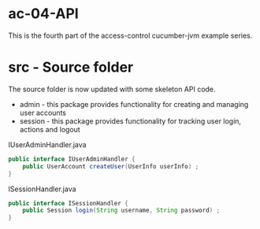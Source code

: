 ac-04-API
=========

This is the fourth part of the access-control cucumber-jvm example series.
# src - Source folder
The source folder is now updated with some skeleton API code.

* admin - this package provides functionality for creating and managing user accounts
* session - this package provides functionality for tracking user login, actions and logout

IUserAdminHandler.java
````java
public interface IUserAdminHandler {
	public UserAccount createUser(UserInfo userInfo) ;
}
````

ISessionHandler.java
````java
public interface ISessionHandler {
	public Session login(String username, String password) ;
}
````
